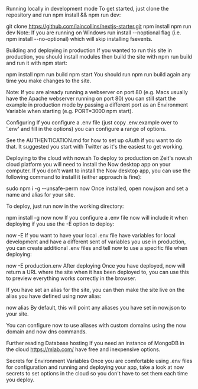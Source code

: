 Running locally in development mode
To get started, just clone the repository and run npm install && npm run dev:

git clone https://github.com/iaincollins/nextjs-starter.git
npm install
npm run dev
Note: If you are running on Windows run install --noptional flag (i.e. npm install --no-optional) which will skip installing fsevents.

Building and deploying in production
If you wanted to run this site in production, you should install modules then build the site with npm run build and run it with npm start:

npm install
npm run build
npm start
You should run npm run build again any time you make changes to the site.

Note: If you are already running a webserver on port 80 (e.g. Macs usually have the Apache webserver running on port 80) you can still start the example in production mode by passing a different port as an Environment Variable when starting (e.g. PORT=3000 npm start).

Configuring
If you configure a .env file (just copy .env.example over to '.env' and fill in the options) you can configure a range of options.

See the AUTHENTICATION.md for how to set up oAuth if you want to do that. It suggested you start with Twitter as it's the easiest to get working.

Deploying to the cloud with now.sh
To deploy to production on Zeit's now.sh cloud platform you will need to install the Now desktop app on your computer. If you don't want to install the Now desktop app, you can use the following command to install it (either approach is fine):

sudo npm i -g --unsafe-perm now
Once installed, open now.json and set a name and alias for your site.

To deploy, just run now in the working directory:

npm install -g now
now
If you configure a .env file now will include it when deploying if you use the -E option to deploy:

now -E
If you want to have your local .env file have variables for local development and have a different sent of variables you use in production, you can create additional .env files and tell now to use a specific file when deploying:

now -E production.env
After deploying
Once you have deployed, now will return a URL where the site when it has been deployed to, you can use this to preview everything works correctly in the browser.

If you have set an alias for the site, you can then make the site live on the alias you have defined using now alias:

now alias
By default, this will point any aliases you have set in now.json to your site.

You can configure now to use aliases with custom domains using the now domain and now dns commands.

Further reading
Database hosting
If you need an instance of MongoDB in the cloud https://mlab.com/ have free and inexpensive options.

Secrets for Environment Variables
Once you are comfortable using .env files for configuration and running and deploying your app, take a look at now secrets to set options in the cloud so you don't have to set them each time you deploy.
